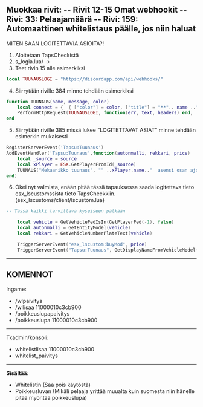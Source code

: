 Muokkaa rivit:
-- Rivit 12-15 Omat webhookit
-- Rivi: 33: Pelaajamäärä
-- Rivi: 159: Automaattinen whitelistaus päälle, jos niin haluat
------------------------------
MITEN SAAN LOGITETTAVIA ASIOITA?!

1. Aloitetaan TapsCheckistä
2. s_logia.lua/ ->
3. Teet rivin 15 alle esimerkiksi 
```lua
local TUUNAUSLOGI = "https://discordapp.com/api/webhooks/"
```
4. Siirrytään riville 384 minne tehdään esimerkiksi
```lua
function TUUNAUS(name, message, color)
	local connect = {  { ["color"] = color, ["title"] = "**".. name .."**", ["description"] = message, ["footer"] = { ["text"] = "", }, } }
	PerformHttpRequest(TUUNAUSLOGI, function(err, text, headers) end, 'POST', json.encode({username = DISCORD_NAME, embeds = connect, avatar_url = DISCORD_IMAGE}), { ['Content-Type'] = 'application/json' })
end
```
5. Siirrytään riville 385 missä lukee "LOGITETTAVAT ASIAT" minne tehdään esimerkin mukaisesti
```lua
RegisterServerEvent('Tapsu:Tuunaus')
AddEventHandler('Tapsu:Tuunaus',function(autonmalli, rekkari, price)
	local _source = source
	local xPlayer = ESX.GetPlayerFromId(_source)
	TUUNAUS("Mekaanikko tuunaus", "" ..xPlayer.name.."  asensi osan ajoneuvoon:** "..autonmalli.. " **jonka rekisterikilpi on: [** " ..rekkari.. " **]. Osan hinta ajoneuvoon oli: **" ..price.."$**", 4844538)
end)
```
6. Okei nyt valmista, enään pitää tässä tapauksessa saada logitettava tieto esx_lscustomssista tieto TapsCheckkiin. (esx_lscustoms/client/lscustom.lua)
```lua
-- Tässä kaikki tarvittava kyseiseen pätkään

    local vehicle = GetVehiclePedIsIn(GetPlayerPed(-1), false)
    local autonmalli = GetEntityModel(vehicle)
    local rekkari = GetVehicleNumberPlateText(vehicle)

	TriggerServerEvent("esx_lscustom:buyMod", price)
	TriggerServerEvent("Tapsu:Tuunaus", GetDisplayNameFromVehicleModel(autonmalli), rekkari, price)
```
------------------------------

KOMENNOT
------------------------------
 Ingame: 
- /wlpaivitys
- /wllisaa 11000010c3cb900 
- /poikkeuslupapaivitys
- /poikkeuslupa 11000010c3cb900
------------------------------
Txadmin/konsoli:
- whitelistlisaa 11000010c3cb900 
- whitelist_paivitys

------------------------------
**Sisältää:**
- Whitelistin (Saa pois käytöstä)
- Poikkeusluvan (Mikäli pelaaja yrittää muualta kuin suomesta niin hänelle pitää myöntää poikkeuslupa)
